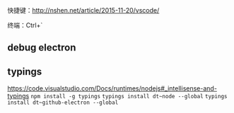 快捷键：http://nshen.net/article/2015-11-20/vscode/

终端：Ctrl+`

## debug electron

## typings
https://code.visualstudio.com/Docs/runtimes/nodejs#_intellisense-and-typings
`npm install -g typings`
`typings install dt~node --global`
`typings install dt~github-electron --global`